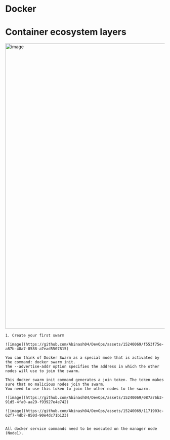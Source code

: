 # Docker

# Container ecosystem layers
<img width="900" alt="image" src="https://github.com/Abinash04/DevOps/assets/15240069/0795fcf6-3b12-4f72-a5d3-db5b37e9a1cd">

```
1. Create your first swarm

![image](https://github.com/Abinash04/DevOps/assets/15240069/f553f75e-a87b-48a7-8588-a7ead5507815)

You can think of Docker Swarm as a special mode that is activated by the command: docker swarm init. 
The --advertise-addr option specifies the address in which the other nodes will use to join the swarm.

This docker swarm init command generates a join token. The token makes sure that no malicious nodes join the swarm.
You need to use this token to join the other nodes to the swarm.

![image](https://github.com/Abinash04/DevOps/assets/15240069/087a76b3-91d5-4fa0-aa29-f93927e4e742)

![image](https://github.com/Abinash04/DevOps/assets/15240069/1171903c-62f7-4db7-850d-90e4dc71b123)


All docker service commands need to be executed on the manager node (Node1).

```
